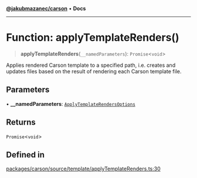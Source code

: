[**@jakubmazanec/carson**](../README.md) • **Docs**

---

# Function: applyTemplateRenders()

> **applyTemplateRenders**(`__namedParameters`): `Promise`\<`void`\>

Applies rendered Carson template to a specified path, i.e. creates and updates files based on the
result of rendering each Carson template file.

## Parameters

• **\_\_namedParameters**:
[`ApplyTemplateRendersOptions`](../type-aliases/ApplyTemplateRendersOptions.md)

## Returns

`Promise`\<`void`\>

## Defined in

[packages/carson/source/template/applyTemplateRenders.ts:30](https://github.com/jakubmazanec/tools/blob/2afd81e4680434017b6f838733fd5ccd928cec42/packages/carson/source/template/applyTemplateRenders.ts#L30)
